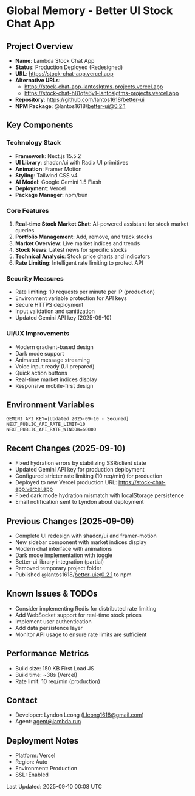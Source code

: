 # Global Memory - Better UI Stock Chat App

## Project Overview
- **Name**: Lambda Stock Chat App
- **Status**: Production Deployed (Redesigned)
- **URL**: https://stock-chat-app.vercel.app
- **Alternative URLs**: 
  - https://stock-chat-app-lantoslgtms-projects.vercel.app
  - https://stock-chat-h81qfe6y1-lantoslgtms-projects.vercel.app
- **Repository**: https://github.com/lantos1618/better-ui
- **NPM Package**: @lantos1618/better-ui@0.2.1

## Key Components

### Technology Stack
- **Framework**: Next.js 15.5.2
- **UI Library**: shadcn/ui with Radix UI primitives
- **Animation**: Framer Motion
- **Styling**: Tailwind CSS v4
- **AI Model**: Google Gemini 1.5 Flash
- **Deployment**: Vercel
- **Package Manager**: npm/bun

### Core Features
1. **Real-time Stock Market Chat**: AI-powered assistant for stock market queries
2. **Portfolio Management**: Add, remove, and track stocks
3. **Market Overview**: Live market indices and trends
4. **Stock News**: Latest news for specific stocks
5. **Technical Analysis**: Stock price charts and indicators
6. **Rate Limiting**: Intelligent rate limiting to protect API

### Security Measures
- Rate limiting: 10 requests per minute per IP (production)
- Environment variable protection for API keys
- Secure HTTPS deployment
- Input validation and sanitization
- Updated Gemini API key (2025-09-10)

### UI/UX Improvements
- Modern gradient-based design
- Dark mode support
- Animated message streaming
- Voice input ready (UI prepared)
- Quick action buttons
- Real-time market indices display
- Responsive mobile-first design

## Environment Variables
```env
GEMINI_API_KEY=[Updated 2025-09-10 - Secured]
NEXT_PUBLIC_API_RATE_LIMIT=10
NEXT_PUBLIC_API_RATE_WINDOW=60000
```

## Recent Changes (2025-09-10)
- Fixed hydration errors by stabilizing SSR/client state
- Updated Gemini API key for production deployment  
- Configured stricter rate limiting (10 req/min) for production
- Deployed to new Vercel production URL: https://stock-chat-app.vercel.app
- Fixed dark mode hydration mismatch with localStorage persistence
- Email notification sent to Lyndon about deployment

## Previous Changes (2025-09-09)
- Complete UI redesign with shadcn/ui and framer-motion
- New sidebar component with market indices display
- Modern chat interface with animations
- Dark mode implementation with toggle
- Better-ui library integration (partial)
- Removed temporary project folder
- Published @lantos1618/better-ui@0.2.1 to npm

## Known Issues & TODOs
- Consider implementing Redis for distributed rate limiting
- Add WebSocket support for real-time stock prices
- Implement user authentication
- Add data persistence layer
- Monitor API usage to ensure rate limits are sufficient

## Performance Metrics
- Build size: 150 KB First Load JS
- Build time: ~38s (Vercel)
- Rate limit: 10 req/min (production)

## Contact
- Developer: Lyndon Leong (l.leong1618@gmail.com)
- Agent: agent@lambda.run

## Deployment Notes
- Platform: Vercel
- Region: Auto
- Environment: Production
- SSL: Enabled

Last Updated: 2025-09-10 00:08 UTC
